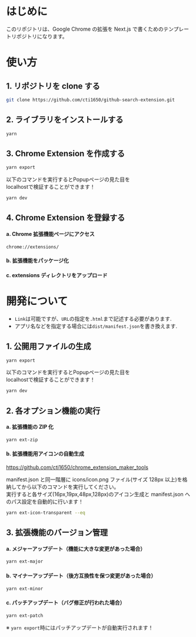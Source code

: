 # はじめに

このリポジトリは、Google Chrome の拡張を Next.js で書くためのテンプレートリポジトリになります。

# 使い方

## 1. リポジトリを clone する

```bash
git clone https://github.com/cti1650/github-search-extension.git
```

## 2. ライブラリをインストールする

```bash
yarn
```

## 3. Chrome Extension を作成する

```bash
yarn export
```
以下のコマンドを実行するとPopupページの見た目を  
localhostで検証することができます！
```bash
yarn dev
```

## 4. Chrome Extension を登録する

#### a. Chrome 拡張機能ページにアクセス

```
chrome://extensions/
```

#### b. 拡張機能をパッケージ化

#### c. extensions ディレクトリをアップロード

# 開発について

- `Link`は可能ですが、`URL`の指定を`.html`まで記述する必要があります.
- アプリ名などを指定する場合には`dist/manifest.json`を書き換えます.

## 1. 公開用ファイルの生成

```bash
yarn export
```
以下のコマンドを実行するとPopupページの見た目を  
localhostで検証することができます！
```bash
yarn dev
```

## 2. 各オプション機能の実行

#### a. 拡張機能の ZIP 化

```bash
yarn ext-zip
```

#### b. 拡張機能用アイコンの自動生成

https://github.com/cti1650/chrome_extension_maker_tools

manifest.json と同一階層に icons/icon.png ファイル(サイズ 128px 以上)を格納してから以下のコマンドを実行してください。  
実行すると各サイズ(16px,19px,48px,128px)のアイコン生成と manifest.json へのパス設定を自動的に行います！

```bash
yarn ext-icon-transparent --eq
```

## 3. 拡張機能のバージョン管理

#### a. メジャーアップデート（機能に大きな変更があった場合）

```bash
yarn ext-major
```

#### b. マイナーアップデート（後方互換性を保つ変更があった場合）

```bash
yarn ext-minor
```

#### c. パッチアップデート（バグ修正が行われた場合）

```bash
yarn ext-patch
```

※ `yarn export`時にはパッチアップデートが自動実行されます！
